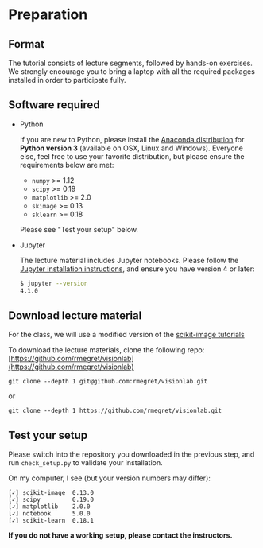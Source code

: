 # Preparation

## Format

The tutorial consists of lecture segments, followed by hands-on
exercises.  We strongly encourage you to bring a laptop with all the
required packages installed in order to participate fully.

## Software required

- Python

  If you are new to Python, please install the
  [Anaconda distribution](https://www.continuum.io/downloads) for
  **Python version 3** (available on OSX, Linux and Windows).
  Everyone else, feel free to use your favorite distribution, but
  please ensure the requirements below are met:

  - `numpy` >= 1.12
  - `scipy` >= 0.19
  - `matplotlib` >= 2.0
  - `skimage` >= 0.13
  - `sklearn` >= 0.18
  
  Please see "Test your setup" below.

- Jupyter

  The lecture material includes Jupyter notebooks.  Please follow the
  [Jupyter installation instructions](http://jupyter.readthedocs.io/en/latest/install.html),
  and ensure you have version 4 or later:

  ```bash
  $ jupyter --version
  4.1.0
  ```

## Download lecture material

For the class, we will use a modified version of the [scikit-image tutorials](https://github.com/scikit-image/skimage-tutorials)

To download the lecture materials, clone the following repo: [https://github.com/rmegret/visionlab](https://github.com/rmegret/visionlab)


    git clone --depth 1 git@github.com:rmegret/visionlab.git

or

    git clone --depth 1 https://github.com/rmegret/visionlab.git


## Test your setup

Please switch into the repository you downloaded in the previous step, and run `check_setup.py`
to validate your installation.

On my computer, I see (but your version numbers may differ):

```
[✓] scikit-image  0.13.0
[✓] scipy         0.19.0
[✓] matplotlib    2.0.0
[✓] notebook      5.0.0
[✓] scikit-learn  0.18.1
```

**If you do not have a working setup, please contact the instructors.**


